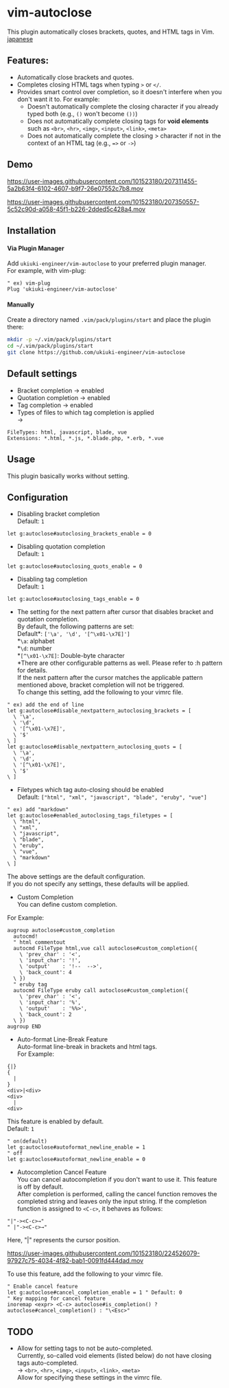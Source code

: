 # vim-autoclose

This plugin automatically closes brackets, quotes, and HTML tags in Vim.  
[japanese](https://github.com/ukiuki-engineer/vim-autoclose/blob/master/readme_ja.md)

## Features:

- Automatically close brackets and quotes.
- Completes closing HTML tags when typing `>` or `</`.
- Provides smart control over completion, so it doesn't interfere when you don't want it to. For example:
  - Doesn't automatically complete the closing character if you already typed both (e.g., `()` won't become `())`)
  - Does not automatically complete closing tags for **void elements** such as `<br>`, `<hr>`, `<img>`, `<input>`, `<link>`, `<meta>`
  - Does not automatically complete the closing > character if not in the context of an HTML tag (e.g., `=>` or `->`)

## Demo

https://user-images.githubusercontent.com/101523180/207311455-5a2b63f4-6102-4607-b9f7-26e07552c7b8.mov

https://user-images.githubusercontent.com/101523180/207350557-5c52c90d-a058-45f1-b226-2dded5c428a4.mov

## Installation

#### Via Plugin Manager

Add `ukiuki-engineer/vim-autoclose` to your preferred plugin manager.  
For example, with vim-plug:

```vim
" ex) vim-plug
Plug 'ukiuki-engineer/vim-autoclose'
```

#### Manually

Create a directory named `.vim/pack/plugins/start` and place the plugin there:

```bash
mkdir -p ~/.vim/pack/plugins/start
cd ~/.vim/pack/plugins/start
git clone https://github.com/ukiuki-engineer/vim-autoclose
```

## Default settings

- Bracket completion → enabled
- Quotation completion → enabled
- Tag completion → enabled
- Types of files to which tag completion is applied  
  →

```
FileTypes: html, javascript, blade, vue
Extensions: *.html, *.js, *.blade.php, *.erb, *.vue
```

## Usage

This plugin basically works without setting.

## Configuration

- Disabling bracket completion  
  Default: `1`

```vim
let g:autoclose#autoclosing_brackets_enable = 0
```

- Disabling quotation completion  
  Default: `1`

```vim
let g:autoclose#autoclosing_quots_enable = 0
```

- Disabling tag completion  
  Default: `1`

```vim
let g:autoclose#autoclosing_tags_enable = 0
```

- The setting for the next pattern after cursor that disables bracket and quotation completion.  
  By default, the following patterns are set:  
  Default\*: `['\a', '\d', '[^\x01-\x7E]']`  
  \*`\a`: alphabet  
  \*`\d`: number  
  \*`[^\x01-\x7E]`: Double-byte character  
  \*There are other configurable patterns as well. Please refer to :h pattern for details.  
  If the next pattern after the cursor matches the applicable pattern mentioned above, bracket completion will not be triggered.  
  To change this setting, add the following to your vimrc file.

```vim
" ex) add the end of line
let g:autoclose#disable_nextpattern_autoclosing_brackets = [
  \ '\a',
  \ '\d',
  \ '[^\x01-\x7E]',
  \ '$'
\ ]
let g:autoclose#disable_nextpattern_autoclosing_quots = [
  \ '\a',
  \ '\d',
  \ '[^\x01-\x7E]',
  \ '$'
\ ]
```

- Filetypes which tag auto-closing should be enabled  
  Default: `["html", "xml", "javascript", "blade", "eruby", "vue"]`

```vim
" ex) add "markdown"
let g:autoclose#enabled_autoclosing_tags_filetypes = [
  \ "html",
  \ "xml",
  \ "javascript",
  \ "blade",
  \ "eruby",
  \ "vue",
  \ "markdown"
\ ]
```

The above settings are the default configuration.  
If you do not specify any settings, these defaults will be applied.

- Custom Completion  
  You can define custom completion.

For Example:

```vim
augroup autoclose#custom_completion
  autocmd!
  " html commentout
  autocmd FileType html,vue call autoclose#custom_completion({
    \ 'prev_char' : '<',
    \ 'input_char': '!',
    \ 'output'    : '!--  -->',
    \ 'back_count': 4
  \ })
  " eruby tag
  autocmd FileType eruby call autoclose#custom_completion({
    \ 'prev_char' : '<',
    \ 'input_char': '%',
    \ 'output'    : '%%>',
    \ 'back_count': 2
  \ })
augroup END
```

- Auto-format Line-Break Feature  
  Auto-format line-break in brackets and html tags.  
  For Example:

```
{|}
{
  |
}
<div>|<div>
<div>
  |
<div>
```

This feature is enabled by default.  
Default: `1`

```vim
" on(default)
let g:autoclose#autoformat_newline_enable = 1
" off
let g:autoclose#autoformat_newline_enable = 0
```

- Autocompletion Cancel Feature  
  You can cancel autocompletion if you don't want to use it. This feature is off by default.  
  After completion is performed, calling the cancel function removes the completed string and leaves only the input string. If the completion function is assigned to `<C-c>`, it behaves as follows:

```vim
"|"-><C-c>→"
" |"-><C-c>→"
```

Here, "|" represents the cursor position.

https://user-images.githubusercontent.com/101523180/224526079-97927c75-4034-4f82-bab1-0091fd444dad.mov

To use this feature, add the following to your vimrc file.

```vim
" Enable cancel feature
let g:autoclose#cancel_completion_enable = 1 " Default: 0
" Key mapping for cancel feature
inoremap <expr> <C-c> autoclose#is_completion() ? autoclose#cancel_completion() : "\<Esc>"
```

## TODO

- Allow for setting tags to not be auto-completed.  
  Currently, so-called void elements (listed below) do not have closing tags auto-completed.  
  → `<br>`, `<hr>`, `<img>`, `<input>`, `<link>`, `<meta>`  
  Allow for specifying these settings in the vimrc file.
